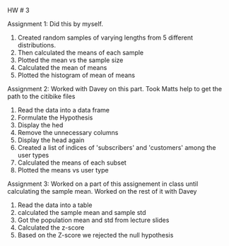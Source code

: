 HW # 3

Assignment 1:
Did this by myself.
1. Created random samples of varying lengths from 5 different distributions.
2. Then calculated the means of each sample
3. Plotted the mean vs the sample size
4. Calculated the mean of means
5. Plotted the histogram of  mean of means

Assignment 2:
Worked with Davey on this part. Took Matts help to get the path to the citibike files

1. Read the data into a data frame
2. Formulate the Hypothesis
3. Display the hed
4. Remove the unnecessary columns
5. Display the head again
6. Created a list of indices of 'subscribers' and 'customers' among the user types
7. Calculated the means of each subset
8. Plotted the means vs user type

Assignment 3:
Worked on a part of this assignement in class until calculating the sample mean. Worked on the rest of it with Davey

1. Read the data into a table
2. calculated the sample mean and sample std
3. Got the population mean and std from lecture slides
4. Calculated the z-score
5. Based on the Z-score we rejected the null hypothesis
